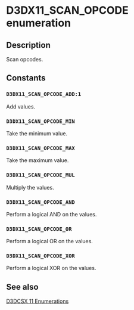 # D3DX11_SCAN_OPCODE enumeration

## Description

Scan opcodes.

## Constants

### `D3DX11_SCAN_OPCODE_ADD:1`

Add values.

### `D3DX11_SCAN_OPCODE_MIN`

Take the minimum value.

### `D3DX11_SCAN_OPCODE_MAX`

Take the maximum value.

### `D3DX11_SCAN_OPCODE_MUL`

Multiply the values.

### `D3DX11_SCAN_OPCODE_AND`

Perform a logical AND on the values.

### `D3DX11_SCAN_OPCODE_OR`

Perform a logical OR on the values.

### `D3DX11_SCAN_OPCODE_XOR`

Perform a logical XOR on the values.

## See also

[D3DCSX 11 Enumerations](https://learn.microsoft.com/windows/desktop/direct3d11/d3d11-graphics-reference-d3dcsx11-enums)